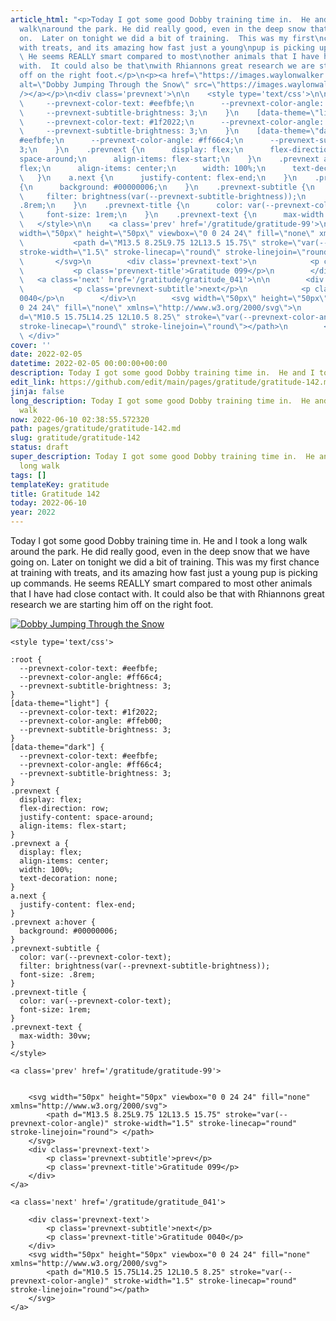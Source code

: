 ```yaml
---
article_html: "<p>Today I got some good Dobby training time in.  He and I took a long
  walk\naround the park. He did really good, even in the deep snow that we have\ngoing
  on.  Later on tonight we did a bit of training.  This was my first\nchance at training
  with treats, and its amazing how fast just a young\npup is picking up commands.
  \ He seems REALLY smart compared to most\nother animals that I have had close contact
  with.  It could also be that\nwith Rhiannons great research we are starting him
  off on the right foot.</p>\n<p><a href=\"https://images.waylonwalker.com/dobby-snow-jump-feb-2022-full.webp\"><img
  alt=\"Dobby Jumping Through the Snow\" src=\"https://images.waylonwalker.com/dobby-snow-jump-feb-2022.webp\"
  /></a></p>\n<div class='prevnext'>\n\n    <style type='text/css'>\n\n    :root {\n
  \     --prevnext-color-text: #eefbfe;\n      --prevnext-color-angle: #ff66c4;\n
  \     --prevnext-subtitle-brightness: 3;\n    }\n    [data-theme=\"light\"] {\n
  \     --prevnext-color-text: #1f2022;\n      --prevnext-color-angle: #ffeb00;\n
  \     --prevnext-subtitle-brightness: 3;\n    }\n    [data-theme=\"dark\"] {\n      --prevnext-color-text:
  #eefbfe;\n      --prevnext-color-angle: #ff66c4;\n      --prevnext-subtitle-brightness:
  3;\n    }\n    .prevnext {\n      display: flex;\n      flex-direction: row;\n      justify-content:
  space-around;\n      align-items: flex-start;\n    }\n    .prevnext a {\n      display:
  flex;\n      align-items: center;\n      width: 100%;\n      text-decoration: none;\n
  \   }\n    a.next {\n      justify-content: flex-end;\n    }\n    .prevnext a:hover
  {\n      background: #00000006;\n    }\n    .prevnext-subtitle {\n      color: var(--prevnext-color-text);\n
  \     filter: brightness(var(--prevnext-subtitle-brightness));\n      font-size:
  .8rem;\n    }\n    .prevnext-title {\n      color: var(--prevnext-color-text);\n
  \     font-size: 1rem;\n    }\n    .prevnext-text {\n      max-width: 30vw;\n    }\n
  \   </style>\n\n    <a class='prev' href='/gratitude/gratitude-99'>\n\n\n        <svg
  width=\"50px\" height=\"50px\" viewbox=\"0 0 24 24\" fill=\"none\" xmlns=\"http://www.w3.org/2000/svg\">\n
  \           <path d=\"M13.5 8.25L9.75 12L13.5 15.75\" stroke=\"var(--prevnext-color-angle)\"
  stroke-width=\"1.5\" stroke-linecap=\"round\" stroke-linejoin=\"round\"> </path>\n
  \       </svg>\n        <div class='prevnext-text'>\n            <p class='prevnext-subtitle'>prev</p>\n
  \           <p class='prevnext-title'>Gratitude 099</p>\n        </div>\n    </a>\n\n
  \   <a class='next' href='/gratitude/gratitude_041'>\n\n        <div class='prevnext-text'>\n
  \           <p class='prevnext-subtitle'>next</p>\n            <p class='prevnext-title'>Gratitude
  0040</p>\n        </div>\n        <svg width=\"50px\" height=\"50px\" viewbox=\"0
  0 24 24\" fill=\"none\" xmlns=\"http://www.w3.org/2000/svg\">\n            <path
  d=\"M10.5 15.75L14.25 12L10.5 8.25\" stroke=\"var(--prevnext-color-angle)\" stroke-width=\"1.5\"
  stroke-linecap=\"round\" stroke-linejoin=\"round\"></path>\n        </svg>\n    </a>\n
  \ </div>"
cover: ''
date: 2022-02-05
datetime: 2022-02-05 00:00:00+00:00
description: Today I got some good Dobby training time in.  He and I took a long walk
edit_link: https://github.com/edit/main/pages/gratitude/gratitude-142.md
jinja: false
long_description: Today I got some good Dobby training time in.  He and I took a long
  walk
now: 2022-06-10 02:38:55.572320
path: pages/gratitude/gratitude-142.md
slug: gratitude/gratitude-142
status: draft
super_description: Today I got some good Dobby training time in.  He and I took a
  long walk
tags: []
templateKey: gratitude
title: Gratitude 142
today: 2022-06-10
year: 2022
---
```


Today I got some good Dobby training time in.  He and I took a long walk
around the park. He did really good, even in the deep snow that we have
going on.  Later on tonight we did a bit of training.  This was my first
chance at training with treats, and its amazing how fast just a young
pup is picking up commands.  He seems REALLY smart compared to most
other animals that I have had close contact with.  It could also be that
with Rhiannons great research we are starting him off on the right foot.

[![Dobby Jumping Through the Snow](https://images.waylonwalker.com/dobby-snow-jump-feb-2022.webp)](https://images.waylonwalker.com/dobby-snow-jump-feb-2022-full.webp)
<div class='prevnext'>

    <style type='text/css'>

    :root {
      --prevnext-color-text: #eefbfe;
      --prevnext-color-angle: #ff66c4;
      --prevnext-subtitle-brightness: 3;
    }
    [data-theme="light"] {
      --prevnext-color-text: #1f2022;
      --prevnext-color-angle: #ffeb00;
      --prevnext-subtitle-brightness: 3;
    }
    [data-theme="dark"] {
      --prevnext-color-text: #eefbfe;
      --prevnext-color-angle: #ff66c4;
      --prevnext-subtitle-brightness: 3;
    }
    .prevnext {
      display: flex;
      flex-direction: row;
      justify-content: space-around;
      align-items: flex-start;
    }
    .prevnext a {
      display: flex;
      align-items: center;
      width: 100%;
      text-decoration: none;
    }
    a.next {
      justify-content: flex-end;
    }
    .prevnext a:hover {
      background: #00000006;
    }
    .prevnext-subtitle {
      color: var(--prevnext-color-text);
      filter: brightness(var(--prevnext-subtitle-brightness));
      font-size: .8rem;
    }
    .prevnext-title {
      color: var(--prevnext-color-text);
      font-size: 1rem;
    }
    .prevnext-text {
      max-width: 30vw;
    }
    </style>
    
    <a class='prev' href='/gratitude/gratitude-99'>
    

        <svg width="50px" height="50px" viewbox="0 0 24 24" fill="none" xmlns="http://www.w3.org/2000/svg">
            <path d="M13.5 8.25L9.75 12L13.5 15.75" stroke="var(--prevnext-color-angle)" stroke-width="1.5" stroke-linecap="round" stroke-linejoin="round"> </path>
        </svg>
        <div class='prevnext-text'>
            <p class='prevnext-subtitle'>prev</p>
            <p class='prevnext-title'>Gratitude 099</p>
        </div>
    </a>
    
    <a class='next' href='/gratitude/gratitude_041'>
    
        <div class='prevnext-text'>
            <p class='prevnext-subtitle'>next</p>
            <p class='prevnext-title'>Gratitude 0040</p>
        </div>
        <svg width="50px" height="50px" viewbox="0 0 24 24" fill="none" xmlns="http://www.w3.org/2000/svg">
            <path d="M10.5 15.75L14.25 12L10.5 8.25" stroke="var(--prevnext-color-angle)" stroke-width="1.5" stroke-linecap="round" stroke-linejoin="round"></path>
        </svg>
    </a>
  </div>